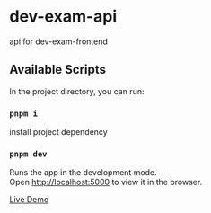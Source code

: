 # dev-exam-api

api for dev-exam-frontend

## Available Scripts

In the project directory, you can run:

### `pnpm i`

install project dependency

### `pnpm dev`

Runs the app in the development mode.\
Open [http://localhost:5000](http://localhost:5000) to view it in the browser.

[Live Demo](https://dev-api-zppp.onrender.com)

